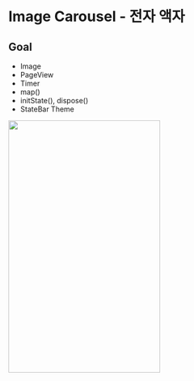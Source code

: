 # Image Carousel - 전자 액자

## Goal
- Image
- PageView
- Timer
- map()
- initState(), dispose()
- StateBar Theme

<img src="image_carousel/img/app.gif" width="300" height="500" alt="">